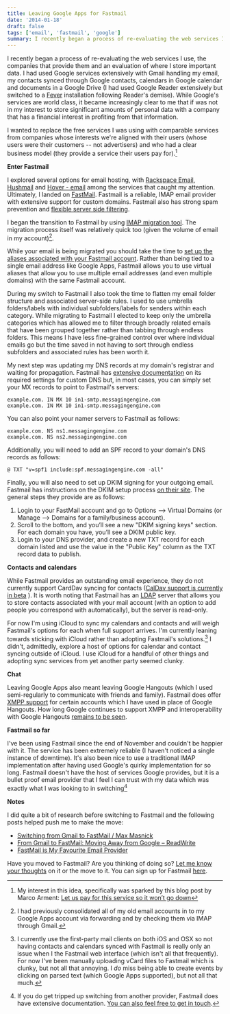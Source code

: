 ```yaml
---
title: Leaving Google Apps for Fastmail
date: '2014-01-18'
draft: false
tags: ['email', 'fastmail', 'google']
summary: I recently began a process of re-evaluating the web services I use, the companies that provide them and an evaluation of where I store important data.
---
```


I recently began a process of re-evaluating the web services I use, the companies that provide them and an evaluation of where I store important data. I had used Google services extensively with Gmail handling my email, my contacts synced through Google contacts, calendars in Google calendar and documents in a Google Drive (I had used Google Reader extensively but switched to a [Fever](http://feedafever.com/ 'Fever Red hot. Well read.') installation following Reader's demise). While Google's services are world class, it became increasingly clear to me that if was not in my interest to store significant amounts of personal data with a company that has a financial interest in profiting from that information.

I wanted to replace the free services I was using with comparable services from companies whose interests we're aligned with their users (whose users were their customers -- not advertisers) and who had a clear business model (they provide a service their users pay for).[^1]

**Enter Fastmail**

I explored several options for email hosting, with [Rackspace Email](http://www.rackspace.com/email-hosting/webmail/ 'Rackspace Email - Affordable Hosted Email Solution for Small Business'), [Hushmail](https://www.hushmail.com/ 'Hushmail - Free Email with Privacy') and [Hover - email](https://www.hover.com/email 'Hover - domain name and email management made simple') among the services that caught my attention. Ultimately, I landed on [FastMail](https://www.fastmail.com/?STKI=11917049 'FastMail: Fast, reliable email'). Fastmail is a reliable, IMAP email provider with extensive support for custom domains. Fastmail also has strong spam prevention and [flexible server side filtering](https://www.fastmail.com/help/managing_email_advanced_rules.html 'Email Filter Rules - Advanced Rules - Help with sieve').

I began the transition to Fastmail by using [IMAP migration tool](https://www.fastmail.com/help/business_migrate.html 'Migrate existing accounts - Migrate existing accounts'). The migration process itself was relatively quick too (given the volume of email in my account)[^2].

While your email is being migrated you should take the time to [set up the aliases associated with your Fastmail account](https://www.fastmail.com/help/quick_tours_setting_up_domain.html 'Quick Tours - How to Use Your Own Domain'). Rather than being tied to a single email address like Google Apps, Fastmail allows you to use virtual aliases that allow you to use multiple email addresses (and even multiple domains) with the same Fastmail account.

During my switch to Fastmail I also took the time to flatten my email folder structure and associated server-side rules. I used to use umbrella folders/labels with individual subfolders/labels for senders within each category. While migrating to Fastmail I elected to keep only the umbrella categories which has allowed me to filter through broadly related emails that have been grouped together rather than tabbing through endless folders. This means I have less fine-grained control over where individual emails go but the time saved in not having to sort through endless subfolders and associated rules has been worth it.

My next step was updating my DNS records at my domain's registrar and waiting for propagation. Fastmail has [extensive documentation](https://www.fastmail.com/help/domain_management_custom_dns.html 'Own Domains - Custom DNS') on its required settings for custom DNS but, in most cases, you can simply set your MX records to point to Fastmail's servers:

```dns-zone
example.com. IN MX 10 in1-smtp.messagingengine.com
example.com. IN MX 10 in1-smtp.messagingengine.com
```

You can also point your namer servers to Fastmail as follows:

```dns-zone
example.com. NS ns1.messagingengine.com
example.com. NS ns2.messagingengine.com
```

Additionally, you will need to add an SPF record to your domain's DNS records as follows:

```dns-zone
@ TXT "v=spf1 include:spf.messagingengine.com -all"
```

Finally, you will also need to set up DKIM signing for your outgoing email. Fastmail has instructions on the DKIM setup process [on their site](http://blog.fastmail.com/2011/10/12/dkim-signing-outgoing-email-with-from-address-domain/). The general steps they provide are as follows:

1. Login to your FastMail account and go to Options –> Virtual Domains (or Manage –> Domains for a family/business account).
2. Scroll to the bottom, and you’ll see a new "DKIM signing keys" section. For each domain you have, you’ll see a DKIM public key.
3. Login to your DNS provider, and create a new TXT record for each domain listed and use the value in the "Public Key" column as the TXT record data to publish.

**Contacts and calendars**

While Fastmail provides an outstanding email experience, they do not currently support CardDav syncing for contacts ([CalDav support is currently in beta](https://www.fastmail.com/help/quick_tours_setting_up_domain.html 'Quick Tours - How to Use Your Own Domain') ). It is worth noting that Fastmail has an [LDAP](https://www.fastmail.com/help/address_book_ldap_access.html 'Address Book - LDAP Access') server that allows you to store contacts associated with your mail account (with an option to add people you correspond with automatically), but the server is read-only.

For now I'm using iCloud to sync my calendars and contacts and will weigh Fastmail's options for each when full support arrives. I'm currently leaning towards sticking with iCloud rather than adopting Fastmail's solutions.[^3] I didn't, admittedly, explore a host of options for calendar and contact syncing outside of iCloud. I use iCloud for a handful of other things and adopting sync services from yet another party seemed clunky.

**Chat**

Leaving Google Apps also meant leaving Google Hangouts (which I used semi-regularly to communicate with friends and family). Fastmail does offer [XMPP support](https://www.fastmail.com/help/features_chat.html 'Features - Chat Service') for certain accounts which I have used in place of Google Hangouts. How long Google continues to support XMPP and interoperability with Google Hangouts [remains to be seen](http://www.zdnet.com/google-moves-away-from-the-xmpp-open-messaging-standard-7000015918/ 'Google moves away from the XMPP open-messaging standard').

**Fastmail so far**

I've been using Fastmail since the end of November and couldn't be happier with it. The service has been extremely reliable (I haven't noticed a single instance of downtime). It's also been nice to use a traditional IMAP implementation after having used Google's quirky implementation for so long. Fastmail doesn't have the host of services Google provides, but it is a bullet proof email provider that I feel I can trust with my data which was exactly what I was looking to in switching[^4]

**Notes**

I did quite a bit of research before switching to Fastmail and the following posts helped push me to make the move:

-   [Switching from Gmail to FastMail / Max Masnick](http://www.maxmasnick.com/2013/07/19/fastmail/ 'Switching from Gmail to FastMail / Max Masnick')
-   [From Gmail to FastMail: Moving Away from Google – ReadWrite](http://readwrite.com/2012/03/19/from-gmail-to-fastmail-moving#awesm=~othfJ88hm9Tp8X 'From Gmail to FastMail: Moving Away from Google – ReadWrite')
-   [FastMail is My Favourite Email Provider](http://web.appstorm.net/reviews/email-apps/fastmail-is-my-favourite-email-provider/ 'FastMail is My Favourite Email Provider')

Have you moved to Fastmail? Are you thinking of doing so? [Let me know your thoughts](mailto:coryd@hey.com) on it or the move to it. You can sign up for Fastmail [here](https://www.fastmail.com).

[^1]: My interest in this idea, specifically was sparked by this blog post by Marco Arment: [Let us pay for this service so it won’t go down](http://www.marco.org/2011/04/05/let-us-pay-for-this-service-so-it-wont-go-down 'Let us pay for this service so it won’t go down – Marco.org')
[^2]: I had previously consolidated all of my old email accounts in to my Google Apps account via forwarding and by checking them via IMAP through Gmail.
[^3]: I currently use the first-party mail clients on both iOS and OSX so not having contacts and calendars synced with Fastmail is really only an issue when I the Fastmail web interface (which isn't all that frequently). For now I've been manually uploading vCard files to Fastmail which is clunky, but not all that annoying. I _do_ miss being able to create events by clicking on parsed text (which Google Apps supported), but not all that much.
[^4]: If you do get tripped up switching from another provider, Fastmail does have extensive documentation. [You can also feel free to get in touch](mailto:fun.song5595@coryd.dev).
